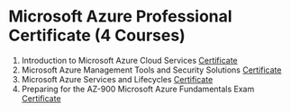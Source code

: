 # Microsoft Azure Professional Certificate (4 Courses)

1. Introduction to Microsoft Azure Cloud Services [Certificate](https://www.coursera.org/account/accomplishments/verify/U5CUA2AKX376)
2. Microsoft Azure Management Tools and Security Solutions [Certificate](https://www.coursera.org/account/accomplishments/verify/AT717126W6DA)
3. Microsoft Azure Services and Lifecycles [Certificate](https://coursera.org/share/07cb2edaf865ac6138e8ae77c0d4548b)
4. Preparing for the AZ-900 Microsoft Azure Fundamentals Exam [Certificate](https://coursera.org/share/1f03c43f62836889dc0528262c56e89f)
